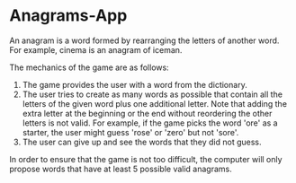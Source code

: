 # Anagrams-App

An anagram is a word formed by rearranging the letters of another word. For example, cinema is an anagram of iceman.

The mechanics of the game are as follows:

1. The game provides the user with a word from the dictionary.
2. The user tries to create as many words as possible that contain all the letters of the given word plus one additional letter. Note that adding the extra letter at the beginning or the end without reordering the other letters is not valid. For example, if the game picks the word 'ore' as a starter, the user might guess 'rose' or 'zero' but not 'sore'.
3. The user can give up and see the words that they did not guess.

In order to ensure that the game is not too difficult, the computer will only propose words that have at least 5 possible valid anagrams.
